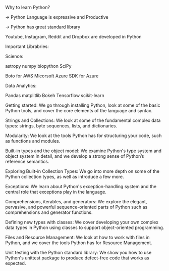 Why to learn Python?

-> Python Language is expressive and Productive

-> Python has great standard library

Youtube, Instagram, Reddit and Dropbox are developed in Python

Important Librabries:

Science:
 
 astropy
 numpy
 biopython
 SciPy

Boto for AWS
Micorsoft Azure SDK for Azure

Data Analytics:

Pandas
 matplitlib
 Bokeh
 Tensorflow
 scikit-learn

Getting started: 
         We go through installing Python, look at some of the basic Python tools, and cover the core elements of the language and syntax.

Strings and Collections: 
         We look at some of the fundamental complex data types: strings, byte sequences, lists, and dictionaries.

Modularity: 
         We look at the tools Python has for structuring your code, such as functions and modules.

Built-in types and the object model: 
         We examine Python's type system and object system in detail, and we develop a strong sense of Python’s reference semantics.

Exploring Built-in Collection Types: 
         We go into more depth on some of the Python collection types, as well as introduce a few more.

Exceptions: 
         We learn about Python's exception-handling system and the central role that exceptions play in the language.

Comprehensions, iterables, and generators: We explore the elegant, pervasive, and powerful sequence-oriented parts of Python such as comprehensions and generator functions.

Defining new types with classes: 
         We cover developing your own complex data types in Python using classes to support object-oriented programming.

Files and Resource Management: 
         We look at how to work with files in Python, and we cover the tools Python has for Resource Management.

Unit testing with the Python standard library: 
        We show you how to use Python's unittest package to produce defect-free code that works as expected.

